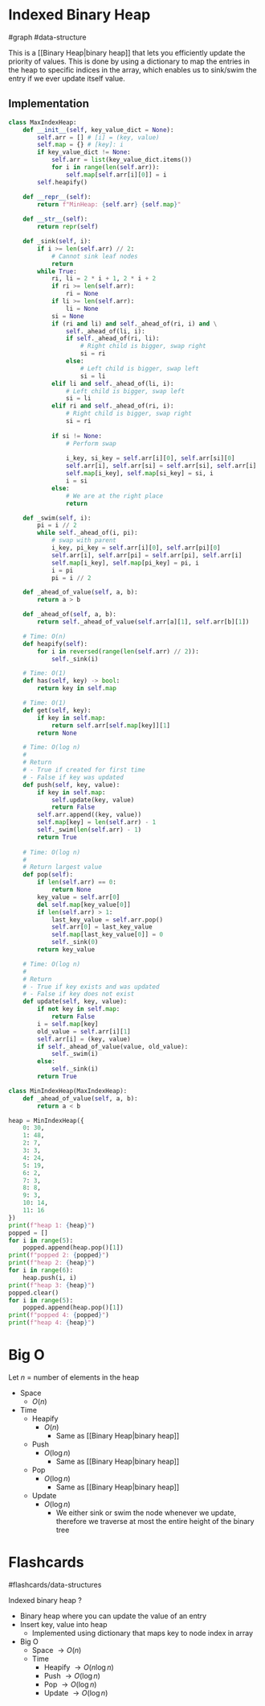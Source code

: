 # Indexed Binary Heap
#graph #data-structure 

This is a [[Binary Heap|binary heap]] that lets you efficiently update the priority of values. This is done by using a dictionary to map the entries in the heap to specific indices in the array, which enables us to sink/swim the entry if we ever update itself value.
## Implementation
```python
class MaxIndexHeap:
	def __init__(self, key_value_dict = None):
		self.arr = [] # [i] = (key, value)
		self.map = {} # [key]: i
		if key_value_dict != None:
			self.arr = list(key_value_dict.items())
			for i in range(len(self.arr)):
				self.map[self.arr[i][0]] = i
		self.heapify()

	def __repr__(self):
		return f"MinHeap: {self.arr} {self.map}"
	
	def __str__(self):
		return repr(self)

	def _sink(self, i):
		if i >= len(self.arr) // 2:
			# Cannot sink leaf nodes
			return
		while True:
			ri, li = 2 * i + 1, 2 * i + 2
			if ri >= len(self.arr):
				ri = None
			if li >= len(self.arr):
				li = None
			si = None
			if (ri and li) and self._ahead_of(ri, i) and \
				self._ahead_of(li, i):
				if self._ahead_of(ri, li):
					# Right child is bigger, swap right
					si = ri
				else:
					# Left child is bigger, swap left
					si = li 
			elif li and self._ahead_of(li, i):
				# Left child is bigger, swap left
				si = li
			elif ri and self._ahead_of(ri, i):
				# Right child is bigger, swap right
				si = ri
			
			if si != None:
				# Perform swap
				
				i_key, si_key = self.arr[i][0], self.arr[si][0]
				self.arr[i], self.arr[si] = self.arr[si], self.arr[i]
				self.map[i_key], self.map[si_key] = si, i
				i = si
			else:
				# We are at the right place
				return

	def _swim(self, i):
		pi = i // 2
		while self._ahead_of(i, pi):
			# swap with parent
			i_key, pi_key = self.arr[i][0], self.arr[pi][0]
			self.arr[i], self.arr[pi] = self.arr[pi], self.arr[i]
			self.map[i_key], self.map[pi_key] = pi, i
			i = pi
			pi = i // 2

	def _ahead_of_value(self, a, b):
		return a > b

	def _ahead_of(self, a, b):
		return self._ahead_of_value(self.arr[a][1], self.arr[b][1])

	# Time: O(n)
	def heapify(self):
		for i in reversed(range(len(self.arr) // 2)):
			self._sink(i)

	# Time: O(1)
	def has(self, key) -> bool:
		return key in self.map

	# Time: O(1)
	def get(self, key):
		if key in self.map:
			return self.arr[self.map[key]][1]
		return None

	# Time: O(log n)
	#
	# Return
	# - True if created for first time
	# - False if key was updated
	def push(self, key, value):
		if key in self.map:
			self.update(key, value)
			return False
		self.arr.append((key, value))
		self.map[key] = len(self.arr) - 1
		self._swim(len(self.arr) - 1)
		return True
	
	# Time: O(log n)
	#
	# Return largest value
	def pop(self):
		if len(self.arr) == 0:
			return None
		key_value = self.arr[0]
		del self.map[key_value[0]]
		if len(self.arr) > 1:
			last_key_value = self.arr.pop()
			self.arr[0] = last_key_value
			self.map[last_key_value[0]] = 0
			self._sink(0)
		return key_value

	# Time: O(log n)
	#
	# Return
	# - True if key exists and was updated
	# - False if key does not exist
	def update(self, key, value):
		if not key in self.map:
			return False
		i = self.map[key]
		old_value = self.arr[i][1]
		self.arr[i] = (key, value)
		if self._ahead_of_value(value, old_value):
			self._swim(i)
		else:
			self._sink(i)
		return True

class MinIndexHeap(MaxIndexHeap):
	def _ahead_of_value(self, a, b):
		return a < b

heap = MinIndexHeap({
	0: 30,
	1: 48, 
	2: 7,
	3: 3,
	4: 24,
	5: 19,
	6: 2,
	7: 3,
	8: 8,
	9: 3,
	10: 14,
	11: 16
})
print(f"heap 1: {heap}")
popped = []
for i in range(5):
	popped.append(heap.pop()[1])
print(f"popped 2: {popped}")
print(f"heap 2: {heap}")
for i in range(6):
	heap.push(i, i)
print(f"heap 3: {heap}")
popped.clear()
for i in range(5):
	popped.append(heap.pop()[1])
print(f"popped 4: {popped}")
print(f"heap 4: {heap}")
```
# Big O
Let $n$ = number of elements in the heap
- Space
	- $O(n)$
- Time
	- Heapify
		- $O(n)$
			- Same as [[Binary Heap|binary heap]]
	- Push
		- $O(\log n)$
			- Same as [[Binary Heap|binary heap]]
	- Pop
		- $O(\log n)$
			- Same as [[Binary Heap|binary heap]]
	- Update
		- $O(\log n)$
			- We either sink or swim the node whenever we update, therefore we traverse at most the entire height of the binary tree
# Flashcards
#flashcards/data-structures 

Indexed binary heap
?
- Binary heap where you can update the value of an entry
- Insert key, value into heap
	- Implemented using dictionary that maps key to node index in array
- Big O
	- Space $\to O(n)$
	- Time
		- Heapify $\to O(n \log n)$
		- Push $\to O(\log n)$
		- Pop $\to O(\log n)$
		- Update $\to O(\log n)$
<!--SR:!2025-01-16,9,250-->